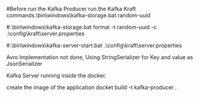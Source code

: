 #Before run the Kafka Producer run the Kafka Kraft commands.\bin\windows\kafka-storage.bat random-uuid

#.\bin\windows\kafka-storage.bat format -t random-uuid -c .\config\kraft\server.properties

#.\bin\windows\kafka-server-start.bat .\config\kraft\server.properties

Avro Implementation not done,
Using StringSerializer for Key and value as JsonSerializer 

Kafka Server running inside the docker.

create the image of the application 
                    docket build -t kafka-producer .